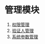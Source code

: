 <!--
order: false
parent:
  order: 3
-->

# 管理模块

1. [权限管理](./admin.md)
2. [验证人管理](./validator)
3. [系统参数管理](./param)
